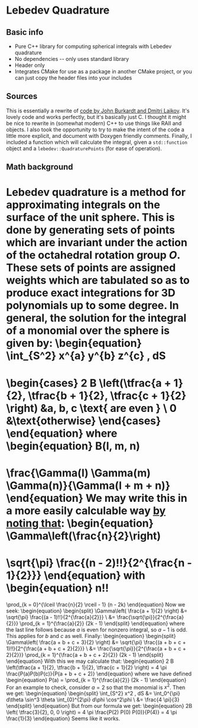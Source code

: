 # Lebedev Quadrature

## Basic info

* Pure C++ library for computing spherical integrals with Lebedev quadrature
* No dependencies -- only uses standard library
* Header only
* Integrates CMake for use as a package in another CMake project, or you can just copy the header files into your includes

## Sources

This is essentially a rewrite of [code by John Burkardt and Dmitri Laikov](https://people.sc.fsu.edu/~jburkardt/cpp_src/sphere_lebedev_rule/sphere_lebedev_rule.html).
It's lovely code and works perfectly, but it's basically just C.
I thought it might be nice to rewrite in (somewhat modern) C++ to use things like RAII and objects.
I also took the opportunity to try to make the intent of the code a little more explicit, and document with Doxygen friendly comments.
Finally, I included a function which will calculate the integral, given a `std::function` object and a `lebedev::QuadraturePoints` (for ease of operation). 

## Math background

Lebedev quadrature is a method for approximating integrals on the surface of the unit sphere.
This is done by generating sets of points which are invariant under the action of the octahedral rotation group $O$.
These sets of points are assigned weights which are tabulated so as to produce exact integrations for 3D polynomials up to some degree.
In general, the solution for the integral of a monomial over the sphere is given by:
\begin{equation}
\int_{S^2} x^{a} y^{b} z^{c} \, dS
=
\begin{cases}
    2 B \left(\tfrac{a + 1}{2}, \tfrac{b + 1}{2}, \tfrac{c + 1}{2} \right)
    &a, b, c \text{ are even } \\ 
    0
    &\text{otherwise}
\end{cases}
\end{equation}
where
\begin{equation}
B(l, m, n)
=
\frac{\Gamma(l) \Gamma(m) \Gamma(n)}{\Gamma(l + m + n)}
\end{equation}
We may write this in a more easily calculable way [by noting that](https://www.wikiwand.com/en/Particular_values_of_the_gamma_function#Integers_and_half-integers):
\begin{equation}
\Gamma\left(\frac{n}{2}\right)
=
\sqrt{\pi} \frac{(n - 2)!!}{2^{\frac{n - 1}{2}}}
\end{equation}
with
\begin{equation}
n!!
=
\prod_{k = 0}^{\lceil \frac{n}{2} \rceil - 1} (n - 2k)
\end{equation}
Now we seek:
\begin{equation}
\begin{split}
    \Gamma\left( \frac{a + 1}{2} \right)
    &=
    \sqrt{\pi} \frac{(a - 1)!!}{2^{\frac{a}{2}}} \\
    &=
    \frac{\sqrt{\pi}}{2^{\frac{a}{2}}} 
    \prod_{k = 1}^{\frac{a}{2}} (2k - 1)
\end{split}
\end{equation}
where the last line follows because $a$ is even for nonzero integral, so $a - 1$ is odd.
This applies for $b$ and $c$ as well. 
Finally:
\begin{equation}
\begin{split}
    \Gamma\left( \frac{a + b + c + 3}{2} \right)
    &=
    \sqrt{\pi} \frac{(a + b + c + 1)!!}{2^{\frac{a + b + c + 2}{2}}} \\
    &=
    \frac{\sqrt{\pi}}{2^{\frac{a + b + c + 2}{2}}} 
    \prod_{k = 1}^{\frac{a + b + c + 2}{2}} (2k - 1)
\end{split}
\end{equation}
With this we may calculate that:
\begin{equation}
    2 B \left(\tfrac{a + 1}{2}, \tfrac{b + 1}{2}, \tfrac{c + 1}{2} \right)
    =
    4 \pi \frac{P(a)P(b)P(c)}{P(a + b + c + 2)}
\end{equation}
where we have defined
\begin{equation}
    P(a)
    =
    \prod_{k = 1}^{\frac{a}{2}} (2k - 1)
\end{equation}
For an example to check, consider $a = 2$ so that the monomial is $x^2$.
Then we get:
\begin{equation}
\begin{split}
    \int_{S^2} x^2 \, dS
    &=
    \int_0^{\pi} d\theta \sin^3 \theta \int_{0}^{2\pi} d\phi \cos^2\phi \\
    &=
    \frac{4 \pi}{3}
\end{split}
\end{equation}
But from our formula we get:
\begin{equation}
    2B \left( \tfrac{3}{2}, 0, 0 \right)
    =
    4 \pi \frac{P(2) P(0) P(0)}{P(4)}
    =
    4 \pi \frac{1}{3}
\end{equation}
Seems like it works.
